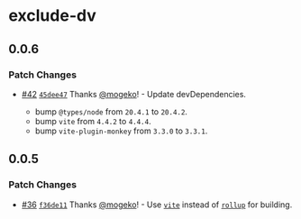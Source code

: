 # exclude-dv

## 0.0.6

### Patch Changes

- [#42](https://github.com/mogeko/userscripts/pull/42) [`45dee47`](https://github.com/mogeko/userscripts/commit/45dee4757603df84318b140ba512f16e63fe16b5) Thanks [@mogeko](https://github.com/mogeko)! - Update devDependencies.

  - bump `@types/node` from `20.4.1` to `20.4.2`.
  - bump `vite` from `4.4.2` to `4.4.4`.
  - bump `vite-plugin-monkey` from `3.3.0` to `3.3.1`.

## 0.0.5

### Patch Changes

- [#36](https://github.com/mogeko/userscripts/pull/36) [`f36de11`](https://github.com/mogeko/userscripts/commit/f36de116b34edc68ea014d846ab7094c9b2d1ad6) Thanks [@mogeko](https://github.com/mogeko)! - Use [`vite`](https://vitejs.dev) instead of [`rollup`](https://rollupjs.org) for building.

